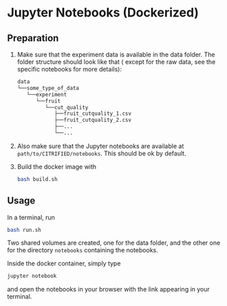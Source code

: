 # Jupyter Notebooks (Dockerized)

## Preparation

1. Make sure that the experiment data is available in the data folder. The folder structure should look like that (
   except for the raw data, see the specific notebooks for more details):

   ```bash
   data
   └──some_type_of_data
      └──experiment
         └──fruit
            └──cut_quality
               ├──fruit_cutquality_1.csv
               ├──fruit_cutquality_2.csv
               ├──...
               └──...
   ```

2. Also make sure that the Jupyter notebooks are available at `path/to/CITRIFIED/notebooks`. This should be ok by
   default.

3. Build the docker image with

   ```bash
   bash build.sh
   ```

## Usage

In a terminal, run

```bash
bash run.sh
```

Two shared volumes are created, one for the data folder, and the other one for the directory `notebooks` containing the
notebooks.

Inside the docker container, simply type

```bash
jupyter notebook
```

and open the notebooks in your browser with the link appearing in your terminal.
